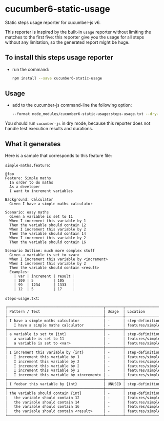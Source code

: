 # cucumber6-static-usage

Static steps usage reporter for cucumber-js v6.

This reporter is inspired by the built-in `usage` reporter without limiting the matches to the first five:
this reporter give you the usage for all steps without any limitation, so the generated report might be huge.

## To install this steps usage reporter

- run the command:

  ```sh
  npm install --save cucumber6-static-usage
  ```

## Usage

- add to the cucumber-js command-line the following option:

  ```sh
  --format node_modules/cucumber6-static-usage:steps-usage.txt --dry-run
  ```

You should run `cucumber-js` in dry mode, because this reporter does not handle test execution results and durations.

## What it generates

Here is a sample that corresponds to this feature file:

`simple-maths.feature`:

```gherkin
@foo
Feature: Simple maths
  In order to do maths
  As a developer
  I want to increment variables

Background: Calculator
  Given I have a simple maths calculator

Scenario: easy maths
  Given a variable is set to 11
  When I increment this variable by 1
  Then the variable should contain 12
  When I increment this variable by 2
  Then the variable should contain 14
  When I increment this variable by 2
  Then the variable should contain 16

Scenario Outline: much more complex stuff
  Given a variable is set to <var>
  When I increment this variable by <increment>
  When I increment this variable by 2
  Then the variable should contain <result>
  Examples:
    | var | increment | result |
    | 100 | 5         | 105    |
    | 99  | 1234      | 1333   |
    | 12  | 5         | 17     |

```

`steps-usage.txt`:

```txt
┌────────────────────────────────────────────┬────────┬─────────────────────────────────────────────────┐
│ Pattern / Text                             │ Usage  │ Location                                        │
├────────────────────────────────────────────┼────────┼─────────────────────────────────────────────────┤
│ I have a simple maths calculator           │ -      │ step-definitions/maths/simple-maths-steps.ts:5  │
│   I have a simple maths calculator         │ -      │ features/simple-maths.feature:8                 │
├────────────────────────────────────────────┼────────┼─────────────────────────────────────────────────┤
│ a variable is set to {int}                 │ -      │ step-definitions/maths/simple-maths-steps.ts:9  │
│   a variable is set to 11                  │ -      │ features/simple-maths.feature:11                │
│   a variable is set to <var>               │ -      │ features/simple-maths.feature:20                │
├────────────────────────────────────────────┼────────┼─────────────────────────────────────────────────┤
│ I increment this variable by {int}         │ -      │ step-definitions/maths/simple-maths-steps.ts:13 │
│   I increment this variable by 1           │ -      │ features/simple-maths.feature:12                │
│   I increment this variable by 2           │ -      │ features/simple-maths.feature:14                │
│   I increment this variable by 2           │ -      │ features/simple-maths.feature:16                │
│   I increment this variable by 2           │ -      │ features/simple-maths.feature:22                │
│   I increment this variable by <increment> │ -      │ features/simple-maths.feature:21                │
├────────────────────────────────────────────┼────────┼─────────────────────────────────────────────────┤
│ I foobar this variable by {int}            │ UNUSED │ step-definitions/maths/simple-maths-steps.ts:17 │
├────────────────────────────────────────────┼────────┼─────────────────────────────────────────────────┤
│ the variable should contain {int}          │ -      │ step-definitions/maths/simple-maths-steps.ts:21 │
│   the variable should contain 12           │ -      │ features/simple-maths.feature:13                │
│   the variable should contain 14           │ -      │ features/simple-maths.feature:15                │
│   the variable should contain 16           │ -      │ features/simple-maths.feature:17                │
│   the variable should contain <result>     │ -      │ features/simple-maths.feature:23                │
└────────────────────────────────────────────┴────────┴─────────────────────────────────────────────────┘

```

